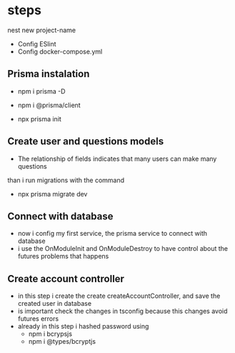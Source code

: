 # steps

nest new project-name

- Config ESlint
- Config docker-compose.yml

## Prisma instalation

- npm i prisma -D
- npm i @prisma/client

- npx prisma init

## Create user and questions models

- The relationship of fields indicates that many users can make many questions

than i run migrations with the command

- npx prisma migrate dev

## Connect with database

- now i config my first service, the prisma service to connect with database
- i use the OnModuleInit and OnModuleDestroy to have control about the futures problems that happens

## Create account controller

- in this step i create the create createAccountController, and save the created user in database
- is important check the changes in tsconfig because this changes avoid futures errors
- already in this step i hashed password using
  - npm i bcrypsjs
  - npm i @types/bcryptjs
